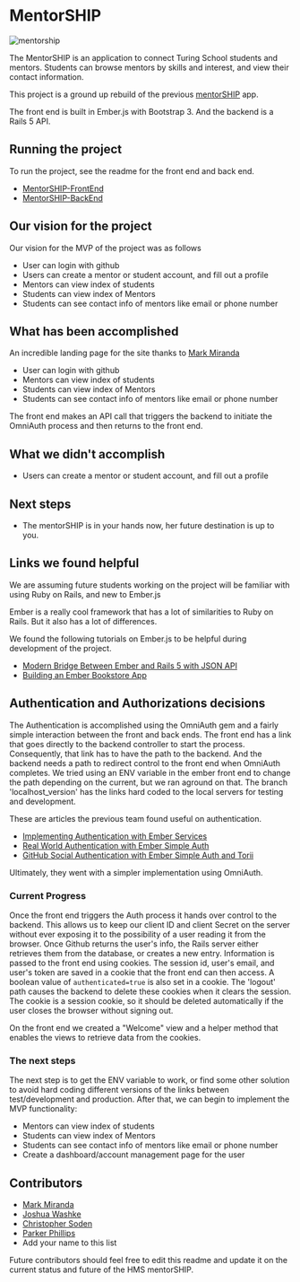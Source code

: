 # MentorSHIP

![mentorship](https://s3.amazonaws.com/f.cl.ly/items/1o2y3w262I2b0A2G1a3B/Screen%20Shot%202016-07-20%20at%209.11.26%20PM.png?v=d5da8526)

The MentorSHIP is an application to connect Turing School students and mentors. Students can browse mentors by skills and interest, and view their contact information.

This project is a ground up rebuild of the previous [mentorSHIP](https://github.com/turingschool-projects/mentorSHIP) app.

The front end is built in Ember.js with Bootstrap 3. And the backend is a Rails 5 API.

## Running the project

To run the project, see the readme for the front end and back end.

* [MentorSHIP-FrontEnd](https://github.com/turingMentorSHIP/MentorSHIP-FrontEnd)
* [MentorSHIP-BackEnd](https://github.com/turingMentorSHIP/MentorSHIP-API)

## Our vision for the project

Our vision for the MVP of the project was as follows

* User can login with github
* Users can create a mentor or student account, and fill out a profile
* Mentors can view index of students
* Students can view index of Mentors
* Students can see contact info of mentors like email or phone number

## What has been accomplished

An incredible landing page for the site thanks to [Mark Miranda](https://github.com/notmarkmiranda)

* User can login with github
* Mentors can view index of students
* Students can view index of Mentors
* Students can see contact info of mentors like email or phone number

The front end makes an API call that triggers the backend to initiate the OmniAuth process and then returns to the front end.

## What we didn't accomplish

* Users can create a mentor or student account, and fill out a profile

## Next steps

* The mentorSHIP is in your hands now, her future destination is up to you.

## Links we found helpful

We are assuming future students working on the project will be familiar with using Ruby on Rails, and new to Ember.js

Ember is a really cool framework that has a lot of similarities to Ruby on Rails. But it also has a lot of differences.

We found the following tutorials on Ember.js to be helpful during development of the project.

* [Modern Bridge Between Ember and Rails 5 with JSON API](http://emberigniter.com/modern-bridge-ember-and-rails-5-with-json-api/)
* [Building an Ember Bookstore App](http://emberigniter.com/building-user-interface-around-ember-data-app/)

## Authentication and Authorizations decisions

The Authentication is accomplished using the OmniAuth gem and a fairly simple interaction between the front and back ends. The front end has a link that goes directly to the backend controller to start the process. Consequently, that link has to have the path to the backend. And the backend needs a path to redirect control to the front end when OmniAuth completes. We tried using an ENV variable in the ember front end to change the path depending on the current, but we ran aground on that. The branch 'localhost_version' has the links hard coded to the local servers for testing and development.

These are articles the previous team found useful on authentication.

* [Implementing Authentication with Ember Services](http://emberigniter.com/implementing-authentication-with-ember-services/)
* [Real World Authentication with Ember Simple Auth](http://emberigniter.com/real-world-authentication-with-ember-simple-auth/)
* [GitHub Social Authentication with Ember Simple Auth and Torii](https://disjoint.ca/til/2016/03/21/github-social-authentication-with-ember-simple-auth-and-torii/)

Ultimately, they went with a simpler implementation using OmniAuth.

### Current Progress

Once the front end triggers the Auth process it hands over control to the backend. This allows us to keep our client ID and client Secret on the server without ever exposing it to the possibility of a user reading it from the browser. Once Github returns the user's info, the Rails server either retrieves them from the database, or creates a new entry. Information is passed to the front end using cookies. The session id, user's email, and user's token are saved in a cookie that the front end can then access. A boolean value of `authenticated=true` is also set in a cookie. The 'logout' path causes the backend to delete these cookies when it clears the session. The cookie is a session cookie, so it should be deleted automatically if the user closes the browser without signing out.

On the front end we created a "Welcome" view and a helper method that enables the views to retrieve data from the cookies.

### The next steps

The next step is to get the ENV variable to work, or find some other solution to avoid hard coding different versions of the links between test/development and production. After that, we can begin to implement the MVP functionality:

* Mentors can view index of students
* Students can view index of Mentors
* Students can see contact info of mentors like email or phone number
* Create a dashboard/account management page for the user


## Contributors

* [Mark Miranda](https://github.com/notmarkmiranda)
* [Joshua Washke](https://github.com/jwashke)
* [Christopher Soden](https://github.com/seeker105)
* [Parker Phillips](https://github.com/Parker-CP)
* Add your name to this list

Future contributors should feel free to edit this readme and update it on the current status and future of the HMS mentorSHIP.
